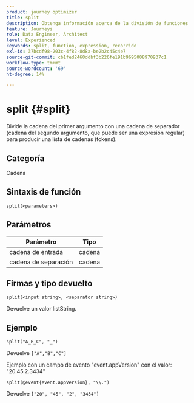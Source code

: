 ```yaml
---
product: journey optimizer
title: split
description: Obtenga información acerca de la división de funciones
feature: Journeys
role: Data Engineer, Architect
level: Experienced
keywords: split, function, expression, recorrido
exl-id: 37bcdf98-203c-4f82-8d8a-be2b2c45c4e7
source-git-commit: cb1fed2460ddbf3b226fe191b9695008970937c1
workflow-type: tm+mt
source-wordcount: '69'
ht-degree: 14%

---
```


# split {#split}

Divide la cadena del primer argumento con una cadena de separador (cadena del segundo argumento, que puede ser una expresión regular) para producir una lista de cadenas (tokens).

## Categoría

Cadena

## Sintaxis de función

`split(<parameters>)`

## Parámetros

| Parámetro | Tipo |
|-----------|------------------|
| cadena de entrada | cadena |
| cadena de separación | cadena |

## Firmas y tipo devuelto

`split(<input string>, <separator string>)`

Devuelve un valor listString.

## Ejemplo

`split("A_B_C", "_")`

Devuelve `["A","B","C"]`

Ejemplo con un campo de evento &quot;event.appVersion&quot; con el valor: &quot;20.45.2.3434&quot;

`split(@event{event.appVersion}, "\\.")`

Devuelve `["20", "45", "2", "3434"]`
